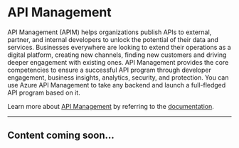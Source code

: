 # API Management

API Management (APIM) helps organizations publish APIs to external, partner, and internal developers to unlock the potential of their data and services. Businesses everywhere are looking to extend their operations as a digital platform, creating new channels, finding new customers and driving deeper engagement with existing ones. API Management provides the core competencies to ensure a successful API program through developer engagement, business insights, analytics, security, and protection. You can use Azure API Management to take any backend and launch a full-fledged API program based on it.

Learn more about [API Management](https://azure.microsoft.com/en-us/services/api-management/) by referring to the [documentation](https://docs.microsoft.com/en-us/azure/api-management/).

---

## Content coming soon...